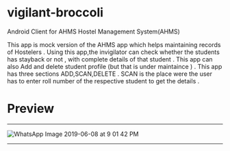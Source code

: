 # vigilant-broccoli
Android Client for AHMS Hostel Management System(AHMS)

This app is mock version of the AHMS app which helps maintaining records of Hostelers . Using this app,the invigilator can check whether the students has stayback or not , with complete details of that student . This app can also Add and delete student profile (but that is under maintaince ) .
This app has three sections ADD,SCAN,DELETE .
SCAN is the place were the user has to enter roll number of the respective student to get the details .

# Preview
--------------------------

![WhatsApp Image 2019-06-08 at 9 01 42 PM](https://user-images.githubusercontent.com/51189244/59149258-e796e500-8a30-11e9-9d91-544643d49740.jpeg)

-------------------------------------

